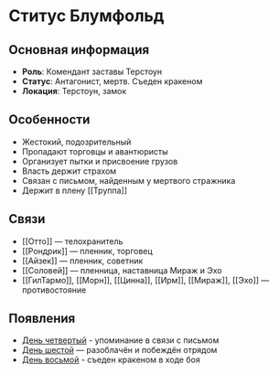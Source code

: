 # Ститус Блумфольд

## Основная информация
- **Роль**: Комендант заставы Терстоун
- **Статус**: Антагонист, мертв. Съеден кракеном
- **Локация**: Терстоун, замок

## Особенности
- Жестокий, подозрительный
- Пропадают торговцы и авантюристы
- Организует пытки и присвоение грузов
- Власть держит страхом
- Связан с письмом, найденным у мертвого стражника
- Держит в плену [[Труппа]]

## Связи
- [[Отто]] — телохранитель
- [[Рондрик]] — пленник, торговец
- [[Айзек]] — пленник, советник
- [[Соловей]] — пленница, наставница Мираж и Эхо
- [[ГилТармо]], [[Морн]], [[Цинна]], [[Ирм]], [[Мираж]], [[Эхо]] — противостояние

## Появления
- [День четвертый](obsidian://open?vault=Project%20LUX&file=%D0%9E%D1%82%D1%87%D0%B5%D1%82%D1%8B%2F%D0%94%D0%B5%D0%BD%D1%8C%20%D1%87%D0%B5%D1%82%D0%B2%D0%B5%D1%80%D1%82%D1%8B%D0%B9) - упоминание в связи с письмом
- [День шестой](obsidian://open?vault=Project%20LUX&file=Отчеты%2FДень%20шестой) — разоблачён и побеждён отрядом
- [День восьмой](obsidian://open?vault=Project%20LUX&file=%D0%9E%D1%82%D1%87%D0%B5%D1%82%D1%8B%2F%D0%94%D0%B5%D0%BD%D1%8C%20%D0%B2%D0%BE%D1%81%D1%8C%D0%BC%D0%BE%D0%B9) - съеден кракеном в ходе боя